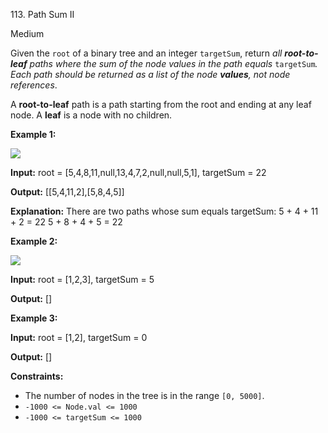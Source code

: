 ﻿113\. Path Sum II

Medium

Given the `root` of a binary tree and an integer `targetSum`, return _all **root-to-leaf** paths where the sum of the node values in the path equals_ `targetSum`_. Each path should be returned as a list of the node **values**, not node references_.

A **root-to-leaf** path is a path starting from the root and ending at any leaf node. A **leaf** is a node with no children.

**Example 1:**

![](https://assets.leetcode.com/uploads/2021/01/18/pathsumii1.jpg)

**Input:** root = \[5,4,8,11,null,13,4,7,2,null,null,5,1\], targetSum = 22

**Output:** \[\[5,4,11,2\],\[5,8,4,5\]\]

**Explanation:** There are two paths whose sum equals targetSum: 5 + 4 + 11 + 2 = 22 5 + 8 + 4 + 5 = 22 

**Example 2:**

![](https://assets.leetcode.com/uploads/2021/01/18/pathsum2.jpg)

**Input:** root = \[1,2,3\], targetSum = 5

**Output:** \[\] 

**Example 3:**

**Input:** root = \[1,2\], targetSum = 0

**Output:** \[\] 

**Constraints:**

*   The number of nodes in the tree is in the range `[0, 5000]`.
*   `-1000 <= Node.val <= 1000`
*   `-1000 <= targetSum <= 1000`
